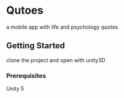 # Qutoes

a mobile app with life and psychology quotes

## Getting Started

clone the project and open with unity3D

### Prerequisites

Unity 5


